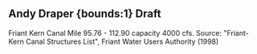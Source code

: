 ## Andy Draper {bounds:1} Draft
Friant Kern Canal Mile 95.76 - 112.90 capacity 4000 cfs. Source: "Friant-Kern Canal Structures List",  Friant Water Users Authority (1998)
